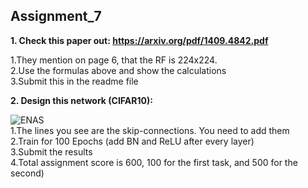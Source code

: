 ## Assignment_7

<b>1. Check this paper out: https://arxiv.org/pdf/1409.4842.pdf</b><br>

   1.They mention on page 6, that the RF is 224x224. <br>
   2.Use the formulas above and show the calculations<br>
   3.Submit this in the readme file<br>
   
<b>2. Design this network (CIFAR10):</b>

![ENAS](https://user-images.githubusercontent.com/49491447/59156921-a9490680-8ac0-11e9-83fd-574ec621e908.JPG)<br>
   1.The lines you see are the skip-connections. You need to add them<br>
   2.Train for 100 Epochs (add BN and ReLU after every layer)<br>
   3.Submit the results<br>
   4.Total assignment score is 600, 100 for the first task, and 500 for the second)<br>
